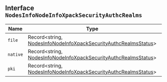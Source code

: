 ## Interface `NodesInfoNodeInfoXpackSecurityAuthcRealms`

| Name | Type | Description |
| - | - | - |
| `file` | Record<string, [NodesInfoNodeInfoXpackSecurityAuthcRealmsStatus](./NodesInfoNodeInfoXpackSecurityAuthcRealmsStatus.md)> | &nbsp; |
| `native` | Record<string, [NodesInfoNodeInfoXpackSecurityAuthcRealmsStatus](./NodesInfoNodeInfoXpackSecurityAuthcRealmsStatus.md)> | &nbsp; |
| `pki` | Record<string, [NodesInfoNodeInfoXpackSecurityAuthcRealmsStatus](./NodesInfoNodeInfoXpackSecurityAuthcRealmsStatus.md)> | &nbsp; |

